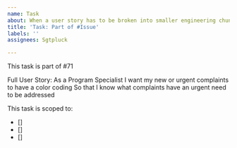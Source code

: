 ```yaml
---
name: Task
about: When a user story has to be broken into smaller engineering chunks, use a task!
title: 'Task: Part of #Issue'
labels: ''
assignees: Sgtpluck

---
```


This task is part of #71

Full User Story:
As a Program Specialist
I want my new or urgent complaints to have a color coding
So that I know what complaints have an urgent need to be addressed

This task is scoped to:
- [] 
- [] 
- []
